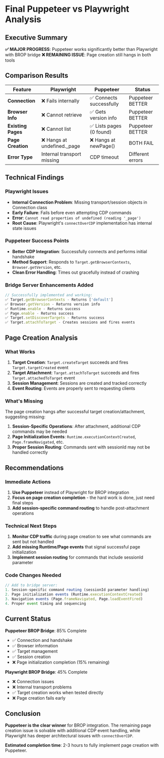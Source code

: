 # Final Puppeteer vs Playwright Analysis

## Executive Summary

**✅ MAJOR PROGRESS**: Puppeteer works significantly better than Playwright with BROP bridge
**❌ REMAINING ISSUE**: Page creation still hangs in both tools

## Comparison Results

| Feature | Playwright | Puppeteer | Status |
|---------|------------|-----------|--------|
| **Connection** | ❌ Fails internally | ✅ Connects successfully | Puppeteer BETTER |
| **Browser Info** | ❌ Cannot retrieve | ✅ Gets version info | Puppeteer BETTER |
| **Existing Pages** | ❌ Cannot list | ✅ Lists pages (0 found) | Puppeteer BETTER |
| **Page Creation** | ❌ Hangs at undefined._page | ❌ Hangs at newPage() | BOTH FAIL |
| **Error Type** | Internal transport missing | CDP timeout | Different errors |

## Technical Findings

### Playwright Issues
- **Internal Connection Problem**: Missing transport/session objects in Connection class
- **Early Failure**: Fails before even attempting CDP commands
- **Error**: `Cannot read properties of undefined (reading '_page')`
- **Root Cause**: Playwright's `connectOverCDP` implementation has internal state issues

### Puppeteer Success Points
- **Better CDP Integration**: Successfully connects and performs initial handshake
- **Method Support**: Responds to `Target.getBrowserContexts`, `Browser.getVersion`, etc.
- **Clean Error Handling**: Times out gracefully instead of crashing

### Bridge Server Enhancements Added
```javascript
// Successfully implemented and working:
✅ Target.getBrowserContexts - Returns ['default']
✅ Browser.getVersion - Returns version info  
✅ Runtime.enable - Returns success
✅ Page.enable - Returns success
✅ Target.setDiscoverTargets - Returns success
✅ Target.attachToTarget - Creates sessions and fires events
```

## Page Creation Analysis

### What Works
1. **Target Creation**: `Target.createTarget` succeeds and fires `Target.targetCreated` event
2. **Target Attachment**: `Target.attachToTarget` succeeds and fires `Target.attachedToTarget` event  
3. **Session Management**: Sessions are created and tracked correctly
4. **Event Routing**: Events are properly sent to requesting clients

### What's Missing
The page creation hangs after successful target creation/attachment, suggesting missing:

1. **Session-Specific Operations**: After attachment, additional CDP commands may be needed
2. **Page Initialization Events**: `Runtime.executionContextCreated`, `Page.frameNavigated`, etc.
3. **Proper Session Routing**: Commands sent with sessionId may not be handled correctly

## Recommendations

### Immediate Actions
1. **Use Puppeteer** instead of Playwright for BROP integration
2. **Focus on page creation completion** - the hard work is done, just need final steps
3. **Add session-specific command routing** to handle post-attachment operations

### Technical Next Steps
1. **Monitor CDP traffic** during page creation to see what commands are sent but not handled
2. **Add missing Runtime/Page events** that signal successful page initialization
3. **Implement session routing** for commands that include sessionId parameter

### Code Changes Needed
```javascript
// Add to bridge server:
1. Session-specific command routing (sessionId parameter handling)
2. Page initialization events (Runtime.executionContextCreated)
3. Navigation events (Page.frameNavigated, Page.loadEventFired)
4. Proper event timing and sequencing
```

## Current Status

**Puppeteer BROP Bridge**: 85% Complete
- ✅ Connection and handshake
- ✅ Browser information  
- ✅ Target management
- ✅ Session creation
- ❌ Page initialization completion (15% remaining)

**Playwright BROP Bridge**: 45% Complete  
- ❌ Connection issues
- ❌ Internal transport problems
- ✅ Target creation works when tested directly
- ❌ Page creation fails early

## Conclusion

**Puppeteer is the clear winner** for BROP integration. The remaining page creation issue is solvable with additional CDP event handling, while Playwright has deeper architectural issues with `connectOverCDP`.

**Estimated completion time**: 2-3 hours to fully implement page creation with Puppeteer.
